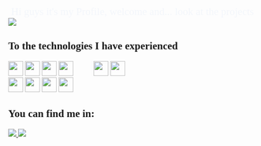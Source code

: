 <div align="center" style="color:#F3F6FB; font-family: Cursive; font-size: 1.5em" > Hi guys it's my Profile, welcome and... look at the projects </div>

<div>
<img src=https://github-readme-stats.vercel.app/api?username=arley-chock&show_icons=true&theme=maroongold>
</div>

<H2 style="color:#00000; font-family: Times new roman">To the technologies I have experienced</h2>


<div style="display: inline-block; column-count: 3">

<img height="30" width="30" src="https://cdn.jsdelivr.net/gh/devicons/devicon/icons/bootstrap/bootstrap-original.svg"/>

<img height="30" width="30"  src="https://cdn.jsdelivr.net/gh/devicons/devicon/icons/svelte/svelte-original.svg" />
          
<img height="30" width="30" src="https://cdn.jsdelivr.net/gh/devicons/devicon/icons/firebase/firebase-plain.svg" />

<img height="30" width="30" src="https://cdn.jsdelivr.net/gh/devicons/devicon/icons/figma/figma-original.svg" />
<img height="30" width="30" src="https://cdn.jsdelivr.net/gh/devicons/devicon/icons/git/git-original.svg" />      

<img height="30" width="30" src="https://cdn.jsdelivr.net/gh/devicons/devicon/icons/html5/html5-plain-wordmark.svg" />
                
<img height="30" width="30" src="https://cdn.jsdelivr.net/gh/devicons/devicon/icons/javascript/javascript-plain.svg" />

<img height="30" width="30" src="https://cdn.jsdelivr.net/gh/devicons/devicon/icons/css3/css3-original.svg" />

<img height="30" width="30" src="https://cdn.jsdelivr.net/gh/devicons/devicon/icons/sass/sass-original.svg" />

<img height="30" width="30" src="https://cdn.jsdelivr.net/gh/devicons/devicon/icons/dotnetcore/dotnetcore-original.svg" />
          
</div>



<div>
<h2 style="color:#00000; font-family:cursive"> You can find me in:</h2>
<a href=https://github.com/arley-chock>
<img src=https://img.shields.io/badge/GitHub-100000?style=for-the-badge&logo=github&logoColor=white>

<a href=https://www.linkedin.com/in/arley-do-nascimento-vinagre-3102201b4/>
<img src=https://img.shields.io/badge/LinkedIn-0077B5?style=for-the-badge&logo=linkedin

</div>
